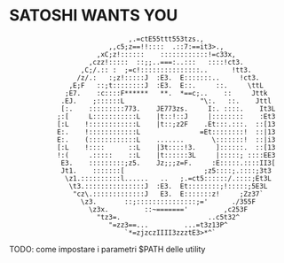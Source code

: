 # SATOSHI WANTS YOU

				                  ,.=ctE55ttt553tzs.,
				             ,,c5;z==!!::::  .::7:==it3>.,
				          ,xC;z!::::::    ::::::::::::!=c33x,
				        ,czz!:::::  ::;;..===:..:::   ::::!ct3.
				      ,C;/.:: :  ;=c!:::::::::::::::..      !tt3.
				     /z/.:   :;z!:::::J  :E3.  E:::::::..     !ct3.
				   ,E;F   ::;t::::::::J  :E3.  E::.     ::.     \ttL
				  ;E7.    :c::::F******   **.  *==c;..    ::     Jttk
				 .EJ.    ;::::::L                   "\:.   ::.    Jttl
				 [:.    :::::::::773.    JE773zs.     I:. ::::.    It3L
				;:[     L:::::::::::L    |t::!::J     |::::::::    :Et3
				[:L    !::::::::::::L    |t::;z2F    .Et:::.:::.  ::[13  
				E:.    !::::::::::::L               =Et::::::::!  ::|13    
				E:.    (::::::::::::L    .......       \:::::::!  ::|i3    
				[:L    !::::      ::L    |3t::::!3.     ]::::::.  ::[13    
				!:(     .:::::    ::L    |t::::::3L     |:::::; ::::EE3    
				 E3.    :::::::::;z5.    Jz;;;z=F.     :E:::::.::::II3[
				 Jt1.    :::::::[                    ;z5::::;.::::;3t3
				  \z1.::::::::::l......   ..   ;.=ct5::::::/.::::;Et3L
				   \t3.:::::::::::::::J  :E3.  Et::::::::;!:::::;5E3L
				    "cz\.:::::::::::::J   E3.  E:::::::z!     ;Zz37`
				      \z3.       ::;:::::::::::::::;='      ./355F
				        \z3x.         ::~======='         ,c253F
				          "tz3=.                      ..c5t32^
				             "=zz3==...         ...=t3z13P^
				                 `*=zjzczIIII3zzztE3>*^`

TODO: come impostare i parametri $PATH delle utility